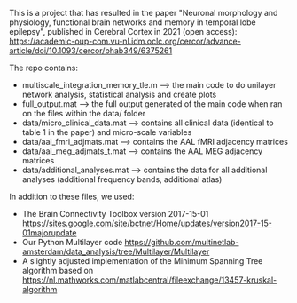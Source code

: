 This is a project that has resulted in the paper "Neuronal morphology and physiology, functional brain networks and memory in temporal lobe epilepsy", published in Cerebral Cortex in 2021 (open access): https://academic-oup-com.vu-nl.idm.oclc.org/cercor/advance-article/doi/10.1093/cercor/bhab349/6375261

The repo contains:
- multiscale_integration_memory_tle.m --> the main code to do unilayer network analysis, statistical analysis and create plots
- full_output.mat --> the full output generated of the main code when ran on the files within the data/ folder
- data/micro_clinical_data.mat --> contains all clinical data (identical to table 1 in the paper) and micro-scale variables
- data/aal_fmri_adjmats.mat --> contains the AAL fMRI adjacency matrices
- data/aal_meg_adjmats_t.mat --> contains the AAL MEG adjacency matrices
- data/additional_analyses.mat --> contains the data for all additional analyses (additional frequency bands, additional atlas)

In addition to these files, we used:
- The Brain Connectivity Toolbox version 2017-15-01 https://sites.google.com/site/bctnet/Home/updates/version2017-15-01majorupdate 
- Our Python Multilayer code https://github.com/multinetlab-amsterdam/data_analysis/tree/Multilayer/Multilayer 
- A slightly adjusted implementation of the Minimum Spanning Tree algorithm based on https://nl.mathworks.com/matlabcentral/fileexchange/13457-kruskal-algorithm

